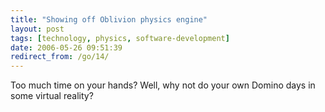 ```yaml
---
title: "Showing off Oblivion physics engine"
layout: post
tags: [technology, physics, software-development]
date: 2006-05-26 09:51:39
redirect_from: /go/14/
---
```


Too much time on your hands? Well, why not do your own Domino days in some virtual reality? 

<object width="425" height="350"><param name="movie" value="http://www.youtube.com/v/UyHiIeBsc9E"></param><embed src="http://www.youtube.com/v/UyHiIeBsc9E" type="application/x-shockwave-flash" width="425" height="350"></embed></object>